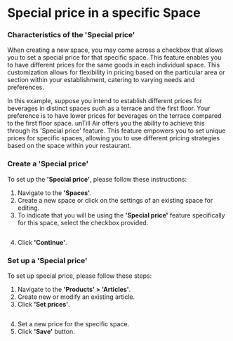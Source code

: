 # Special price in a specific Space

### Characteristics of the 'Special price'

When creating a new space, you may come across a checkbox that allows you to set a special price for that specific space. This feature enables you to have different prices for the same goods in each individual space. This customization allows for flexibility in pricing based on the particular area or section within your establishment, catering to varying needs and preferences.

In this example, suppose you intend to establish different prices for beverages in distinct spaces such as a terrace and the first floor. Your preference is to have lower prices for beverages on the terrace compared to the first floor space. unTill Air offers you the ability to achieve this through its 'Special price' feature. This feature empowers you to set unique prices for specific spaces, allowing you to use different pricing strategies based on the space within your restaurant.

### Create a 'Special price'

To set up the **'Special price'**, please follow these instructions:

1. Navigate to the **'Spaces'**.
2. Create a new space or click on the settings of an existing space for editing.
3. To indicate that you will be using the **'Special price'** feature specifically for this space, select the checkbox provided.

<figure><img src="../../.gitbook/assets/space (1).jpg" alt=""><figcaption></figcaption></figure>

4. Click **'Continue'**.

### Set up a 'Special price'

To set up special price, please follow these steps:

1. Navigate to the **'Products' > 'Articles'**.
2. Create new or modify an existing article.
3. Click **'Set prices'**.

<figure><img src="../../.gitbook/assets/special-price.jpg" alt=""><figcaption></figcaption></figure>

4. Set a new price for the specific space.
5. Click **'Save'** button.
